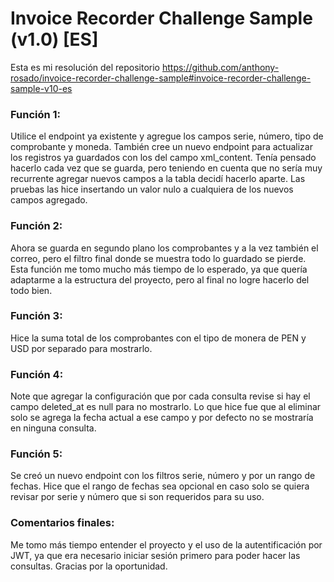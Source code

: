 # Invoice Recorder Challenge Sample (v1.0) [ES]

Esta es mi resolución del repositorio 
https://github.com/anthony-rosado/invoice-recorder-challenge-sample#invoice-recorder-challenge-sample-v10-es



### Función 1:
Utilice el endpoint ya existente y agregue los campos serie, número, tipo de comprobante y moneda. También cree un nuevo endpoint para actualizar los registros ya guardados con los del campo xml_content.
Tenía pensado hacerlo cada vez que se guarda, pero teniendo en cuenta que no sería muy recurrente agregar nuevos campos a la tabla decidí hacerlo aparte.
Las pruebas las hice insertando un valor nulo a cualquiera de los nuevos campos agregado.

### Función 2:
Ahora se guarda en segundo plano los comprobantes y a la vez también el correo, pero el filtro final donde se muestra todo lo guardado se pierde.
Esta función me tomo mucho más tiempo de lo esperado, ya que quería adaptarme a la estructura del proyecto, pero al final no logre hacerlo del todo bien.

### Función 3:
Hice la suma total de los comprobantes con el tipo de monera de PEN y USD por separado para mostrarlo.

### Función 4:
Note que agregar la configuración que por cada consulta revise si hay el campo deleted_at es null para no mostrarlo. Lo que hice fue que al eliminar solo se agrega la fecha actual a ese campo y por defecto no se mostraría en ninguna consulta.

### Función 5:
Se creó un nuevo endpoint con los filtros serie, número y por un rango de fechas. Hice que el rango de fechas sea opcional en caso solo se quiera revisar por serie y número que si son requeridos para su uso.

### Comentarios finales:
Me tomo más tiempo entender el proyecto y el uso de la autentificación por JWT, ya que era necesario iniciar sesión primero para poder hacer las consultas. Gracias por la oportunidad.


